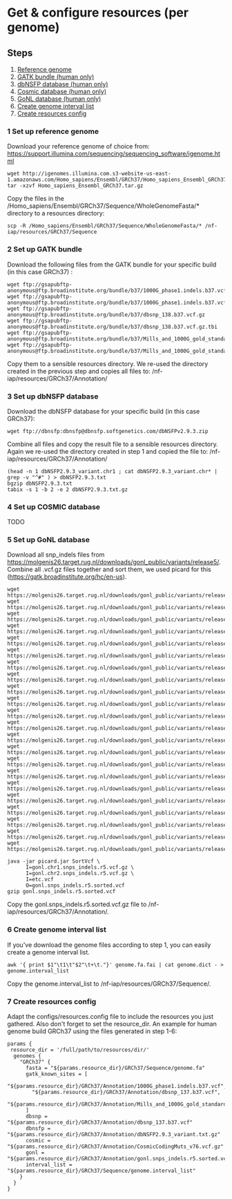 # Get & configure resources (per genome)

## Steps

1. [Reference genome](#1-set-up-reference-genome)
2. [GATK bundle (human only)](#2-set-up-gatk-bundle)
3. [dbNSFP database (human only)](#3-set-up-dbnsfp-database)
4. [Cosmic database (human only)](#4-set-up-cosmic-database)
5. [GoNL database (human only)](#5-set-up-gonl-database)
6. [Create genome interval list](#6-create-genome-interval-list)
7. [Create resources config](#7-create-resources-config)


### 1 Set up reference genome
Download your reference genome of choice from:
https://support.illumina.com/sequencing/sequencing_software/igenome.html

```
wget http://igenomes.illumina.com.s3-website-us-east-1.amazonaws.com/Homo_sapiens/Ensembl/GRCh37/Homo_sapiens_Ensembl_GRCh37.tar.gz
tar -xzvf Homo_sapiens_Ensembl_GRCh37.tar.gz
```

Copy the files in the /Homo_sapiens/Ensembl/GRCh37/Sequence/WholeGenomeFasta/* directory to a resources directory:

```
scp -R /Homo_sapiens/Ensembl/GRCh37/Sequence/WholeGenomeFasta/* /nf-iap/resources/GRCh37/Sequence
```

### 2 Set up GATK bundle
Download the following files from the GATK bundle for your specific build (in this case GRCh37) :
```
wget ftp://gsapubftp-anonymous@ftp.broadinstitute.org/bundle/b37/1000G_phase1.indels.b37.vcf.gz
wget ftp://gsapubftp-anonymous@ftp.broadinstitute.org/bundle/b37/1000G_phase1.indels.b37.vcf.gz.tbi
wget ftp://gsapubftp-anonymous@ftp.broadinstitute.org/bundle/b37/dbsnp_138.b37.vcf.gz
wget ftp://gsapubftp-anonymous@ftp.broadinstitute.org/bundle/b37/dbsnp_138.b37.vcf.gz.tbi
wget ftp://gsapubftp-anonymous@ftp.broadinstitute.org/bundle/b37/Mills_and_1000G_gold_standard.indels.b37.vcf.gz
wget ftp://gsapubftp-anonymous@ftp.broadinstitute.org/bundle/b37/Mills_and_1000G_gold_standard.indels.b37.vcf.gz.tbi
```

Copy them to a sensible resources directory. We re-used the directory created in the previous step and copies all files to: /nf-iap/resources/GRCh37/Annotation/
### 3 Set up dbNSFP database
Download the dbNSFP database for your specific build (in this case GRCh37):
```
wget ftp://dbnsfp:dbnsfp@dbnsfp.softgenetics.com/dbNSFPv2.9.3.zip
```
Combine all files and copy the result file to a sensible resources directory. Again we re-used the directory created in step 1 and copied the file to: /nf-iap/resources/GRCh37/Annotation/
```
(head -n 1 dbNSFP2.9.3_variant.chr1 ; cat dbNSFP2.9.3_variant.chr* | grep -v "^#" ) > dbNSFP2.9.3.txt
bgzip dbNSFP2.9.3.txt
tabix -s 1 -b 2 -e 2 dbNSFP2.9.3.txt.gz
```


### 4 Set up COSMIC database
TODO

### 5 Set up GoNL database
Download all snp_indels files from https://molgenis26.target.rug.nl/downloads/gonl_public/variants/release5/.
Combine all .vcf.gz files together and sort them, we used picard for this (https://gatk.broadinstitute.org/hc/en-us).

```
wget https://molgenis26.target.rug.nl/downloads/gonl_public/variants/release5/gonl.chr1.snps_indels.r5.vcf.gz;
wget https://molgenis26.target.rug.nl/downloads/gonl_public/variants/release5/gonl.chr2.snps_indels.r5.vcf.gz;
wget https://molgenis26.target.rug.nl/downloads/gonl_public/variants/release5/gonl.chr3.snps_indels.r5.vcf.gz;
wget https://molgenis26.target.rug.nl/downloads/gonl_public/variants/release5/gonl.chr4.snps_indels.r5.vcf.gz;
wget https://molgenis26.target.rug.nl/downloads/gonl_public/variants/release5/gonl.chr5.snps_indels.r5.vcf.gz;
wget https://molgenis26.target.rug.nl/downloads/gonl_public/variants/release5/gonl.chr6.snps_indels.r5.vcf.gz;
wget https://molgenis26.target.rug.nl/downloads/gonl_public/variants/release5/gonl.chr7.snps_indels.r5.vcf.gz;
wget https://molgenis26.target.rug.nl/downloads/gonl_public/variants/release5/gonl.chr8.snps_indels.r5.vcf.gz;
wget https://molgenis26.target.rug.nl/downloads/gonl_public/variants/release5/gonl.chr9.snps_indels.r5.vcf.gz;
wget https://molgenis26.target.rug.nl/downloads/gonl_public/variants/release5/gonl.chr10.snps_indels.r5.vcf.gz;
wget https://molgenis26.target.rug.nl/downloads/gonl_public/variants/release5/gonl.chr11.snps_indels.r5.vcf.gz;
wget https://molgenis26.target.rug.nl/downloads/gonl_public/variants/release5/gonl.chr12.snps_indels.r5.vcf.gz;
wget https://molgenis26.target.rug.nl/downloads/gonl_public/variants/release5/gonl.chr13.snps_indels.r5.vcf.gz;
wget https://molgenis26.target.rug.nl/downloads/gonl_public/variants/release5/gonl.chr14.snps_indels.r5.vcf.gz;
wget https://molgenis26.target.rug.nl/downloads/gonl_public/variants/release5/gonl.chr15.snps_indels.r5.vcf.gz;
wget https://molgenis26.target.rug.nl/downloads/gonl_public/variants/release5/gonl.chr16.snps_indels.r5.vcf.gz;
wget https://molgenis26.target.rug.nl/downloads/gonl_public/variants/release5/gonl.chr17.snps_indels.r5.vcf.gz;
wget https://molgenis26.target.rug.nl/downloads/gonl_public/variants/release5/gonl.chr18.snps_indels.r5.vcf.gz;
wget https://molgenis26.target.rug.nl/downloads/gonl_public/variants/release5/gonl.chr19.snps_indels.r5.vcf.gz;
wget https://molgenis26.target.rug.nl/downloads/gonl_public/variants/release5/gonl.chr20.snps_indels.r5.vcf.gz;
wget https://molgenis26.target.rug.nl/downloads/gonl_public/variants/release5/gonl.chr21.snps_indels.r5.vcf.gz;
wget https://molgenis26.target.rug.nl/downloads/gonl_public/variants/release5/gonl.chr22.snps_indels.r5.vcf.gz;

java -jar picard.jar SortVcf \
      I=gonl.chr1.snps_indels.r5.vcf.gz \
      I=gonl.chr2.snps_indels.r5.vcf.gz \
      I=etc.vcf
      O=gonl.snps_indels.r5.sorted.vcf
gzip gonl.snps_indels.r5.sorted.vcf
```
Copy the gonl.snps_indels.r5.sorted.vcf.gz file to /nf-iap/resources/GRCh37/Annotation/.

### 6 Create genome interval list
If you've download the genome files according to step 1, you can easily create a genome interval list.
```
awk '{ print $1"\t1\t"$2"\t+\t."}' genome.fa.fai | cat genome.dict - > genome.interval_list
```
Copy the  genome.interval_list to /nf-iap/resources/GRCh37/Sequence/.

### 7 Create resources config
Adapt the configs/resources.config file to include the resources you just gathered. Also don't forget to set the resource_dir. An example for human genome build GRCh37 using the files generated in step 1-6:

```
params {
 resource_dir = '/full/path/to/resources/dir/'
  genomes {
    "GRCh37" {
      fasta = "${params.resource_dir}/GRCh37/Sequence/genome.fa"
      gatk_known_sites = [
        "${params.resource_dir}/GRCh37/Annotation/1000G_phase1.indels.b37.vcf",
        "${params.resource_dir}/GRCh37/Annotation/dbsnp_137.b37.vcf",
        "${params.resource_dir}/GRCh37/Annotation/Mills_and_1000G_gold_standard.indels.b37.vcf"
      ]
      dbsnp = "${params.resource_dir}/GRCh37/Annotation/dbsnp_137.b37.vcf"
      dbnsfp = "${params.resource_dir}/GRCh37/Annotation/dbNSFP2.9.3_variant.txt.gz"
      cosmic = "${params.resource_dir}/GRCh37/Annotation/CosmicCodingMuts_v76.vcf.gz"
      gonl = "${params.resource_dir}/GRCh37/Annotation/gonl.snps_indels.r5.sorted.vcf"
      interval_list = "${params.resource_dir}/GRCh37/Sequence/genome.interval_list"
    }
  }
}

```
